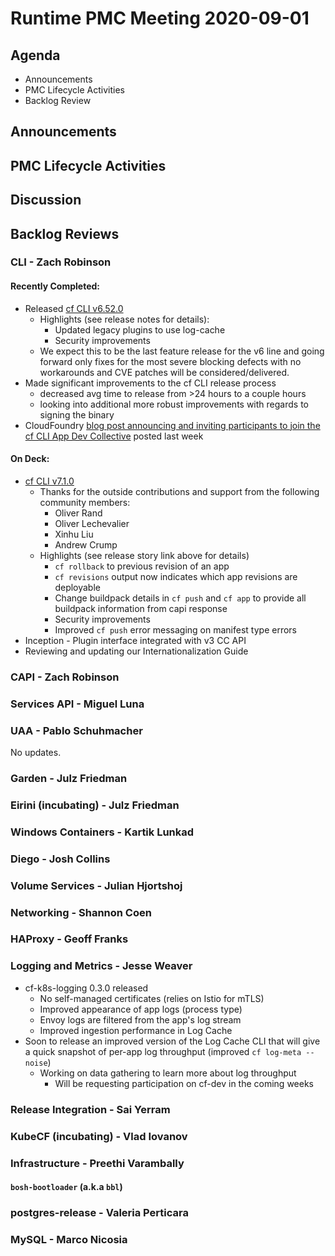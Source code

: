 # Runtime PMC Meeting 2020-09-01

## Agenda

* Announcements
* PMC Lifecycle Activities
* Backlog Review


## Announcements


## PMC Lifecycle Activities


## Discussion


## Backlog Reviews

### CLI - Zach Robinson

#### Recently Completed:
- Released [cf CLI v6.52.0](https://github.com/cloudfoundry/cli/releases/tag/v6.52.0)
  - Highlights (see release notes for details):
    - Updated legacy plugins to use log-cache
    - Security improvements
  - We expect this to be the last feature release for the v6 line and going forward only fixes for the most severe blocking defects with no workarounds and CVE patches will be considered/delivered.
- Made significant improvements to the cf CLI release process
  - decreased avg time to release from >24 hours to a couple hours
  - looking into additional more robust improvements with regards to signing the binary
- CloudFoundry [blog post announcing and inviting participants to join the cf CLI App Dev Collective](https://www.cloudfoundry.org/blog/join-the-cloud-foundry-cli-app-dev-collective/) posted last week
#### On Deck:
- [cf CLI v7.1.0](https://www.pivotaltracker.com/story/show/174330073)
  - Thanks for the outside contributions and support from the following community members:
    - Oliver Rand
    - Oliver Lechevalier
    - Xinhu Liu
    - Andrew Crump   
  - Highlights (see release story link above for details)
    - `cf rollback` to previous revision of an app
    - `cf revisions` output now indicates which app revisions are deployable
    - Change buildpack details in `cf push` and `cf app` to provide all buildpack information from capi response
    - Security improvements
    - Improved `cf push` error messaging on manifest type errors
- Inception - Plugin interface integrated with v3 CC API
- Reviewing and updating our Internationalization Guide


### CAPI - Zach Robinson


### Services API - Miguel Luna


### UAA - Pablo Schuhmacher
No updates.

### Garden - Julz Friedman


### Eirini (incubating) - Julz Friedman


### Windows Containers - Kartik Lunkad


### Diego - Josh Collins


### Volume Services - Julian Hjortshoj


### Networking - Shannon Coen


### HAProxy - Geoff Franks


### Logging and Metrics - Jesse Weaver
- cf-k8s-logging 0.3.0 released
  - No self-managed certificates (relies on Istio for mTLS)
  - Improved appearance of app logs (process type)
  - Envoy logs are filtered from the app's log stream
  - Improved ingestion performance in Log Cache
- Soon to release an improved version of the Log Cache CLI that will give a quick snapshot of per-app log throughput (improved `cf log-meta --noise`)
  - Working on data gathering to learn more about log throughput
    - Will be requesting participation on cf-dev in the coming weeks

### Release Integration - Sai Yerram


### KubeCF (incubating) - Vlad Iovanov


### Infrastructure - Preethi Varambally

#### `bosh-bootloader` (a.k.a `bbl`)


### postgres-release - Valeria Perticara


### MySQL - Marco Nicosia
